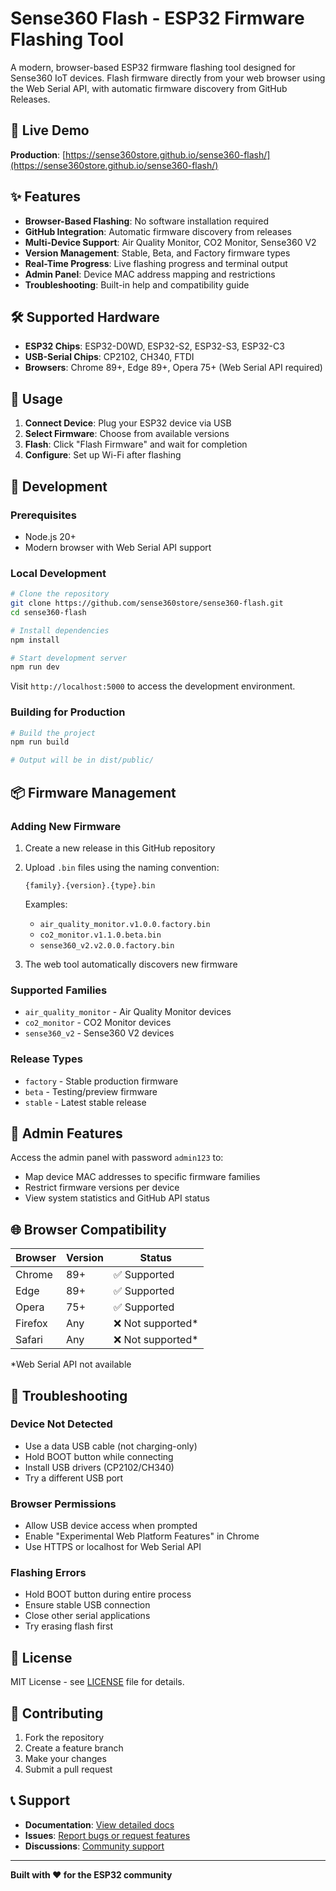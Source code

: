 # Sense360 Flash - ESP32 Firmware Flashing Tool

A modern, browser-based ESP32 firmware flashing tool designed for Sense360 IoT devices. Flash firmware directly from your web browser using the Web Serial API, with automatic firmware discovery from GitHub Releases.

## 🚀 Live Demo

**Production**: [https://sense360store.github.io/sense360-flash/](https://sense360store.github.io/sense360-flash/)

## ✨ Features

- **Browser-Based Flashing**: No software installation required
- **GitHub Integration**: Automatic firmware discovery from releases
- **Multi-Device Support**: Air Quality Monitor, CO2 Monitor, Sense360 V2
- **Version Management**: Stable, Beta, and Factory firmware types
- **Real-Time Progress**: Live flashing progress and terminal output
- **Admin Panel**: Device MAC address mapping and restrictions
- **Troubleshooting**: Built-in help and compatibility guide

## 🛠 Supported Hardware

- **ESP32 Chips**: ESP32-D0WD, ESP32-S2, ESP32-S3, ESP32-C3
- **USB-Serial Chips**: CP2102, CH340, FTDI
- **Browsers**: Chrome 89+, Edge 89+, Opera 75+ (Web Serial API required)

## 📱 Usage

1. **Connect Device**: Plug your ESP32 device via USB
2. **Select Firmware**: Choose from available versions
3. **Flash**: Click "Flash Firmware" and wait for completion
4. **Configure**: Set up Wi-Fi after flashing

## 🔧 Development

### Prerequisites

- Node.js 20+
- Modern browser with Web Serial API support

### Local Development

```bash
# Clone the repository
git clone https://github.com/sense360store/sense360-flash.git
cd sense360-flash

# Install dependencies
npm install

# Start development server
npm run dev
```

Visit `http://localhost:5000` to access the development environment.

### Building for Production

```bash
# Build the project
npm run build

# Output will be in dist/public/
```

## 📦 Firmware Management

### Adding New Firmware

1. Create a new release in this GitHub repository
2. Upload `.bin` files using the naming convention:
   ```
   {family}.{version}.{type}.bin
   ```
   
   Examples:
   - `air_quality_monitor.v1.0.0.factory.bin`
   - `co2_monitor.v1.1.0.beta.bin`
   - `sense360_v2.v2.0.0.factory.bin`

3. The web tool automatically discovers new firmware

### Supported Families

- `air_quality_monitor` - Air Quality Monitor devices
- `co2_monitor` - CO2 Monitor devices  
- `sense360_v2` - Sense360 V2 devices

### Release Types

- `factory` - Stable production firmware
- `beta` - Testing/preview firmware
- `stable` - Latest stable release

## 🔐 Admin Features

Access the admin panel with password `admin123` to:

- Map device MAC addresses to specific firmware families
- Restrict firmware versions per device
- View system statistics and GitHub API status

## 🌐 Browser Compatibility

| Browser | Version | Status |
|---------|---------|--------|
| Chrome | 89+ | ✅ Supported |
| Edge | 89+ | ✅ Supported |
| Opera | 75+ | ✅ Supported |
| Firefox | Any | ❌ Not supported* |
| Safari | Any | ❌ Not supported* |

*Web Serial API not available

## 🚨 Troubleshooting

### Device Not Detected

- Use a data USB cable (not charging-only)
- Hold BOOT button while connecting
- Install USB drivers (CP2102/CH340)
- Try a different USB port

### Browser Permissions

- Allow USB device access when prompted
- Enable "Experimental Web Platform Features" in Chrome
- Use HTTPS or localhost for Web Serial API

### Flashing Errors

- Hold BOOT button during entire process
- Ensure stable USB connection
- Close other serial applications
- Try erasing flash first

## 📄 License

MIT License - see [LICENSE](LICENSE) file for details.

## 🤝 Contributing

1. Fork the repository
2. Create a feature branch
3. Make your changes
4. Submit a pull request

## 📞 Support

- **Documentation**: [View detailed docs](DEPLOYMENT.md)
- **Issues**: [Report bugs or request features](https://github.com/sense360store/sense360-flash/issues)
- **Discussions**: [Community support](https://github.com/sense360store/sense360-flash/discussions)

---

**Built with ❤️ for the ESP32 community**